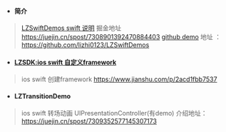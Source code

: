 - #### 简介
> [LZSwiftDemos swift 说明](https://juejin.cn/spost/7308901392470884403)  掘金地址 https://juejin.cn/spost/7308901392470884403
> [github demo](https://github.com/lizhi0123/LZSwiftDemos) 地址 ：https://github.com/lizhi0123/LZSwiftDemos

- #### [LZSDK:ios swift 自定义framework](https://www.jianshu.com/p/2acd1fbb7537) 
> ios swift 创建framework  https://www.jianshu.com/p/2acd1fbb7537
- #### LZTransitionDemo 
> ios swift 转场动画 UIPresentationController(有demo)  介绍地址：https://juejin.cn/spost/7309352577145307173


